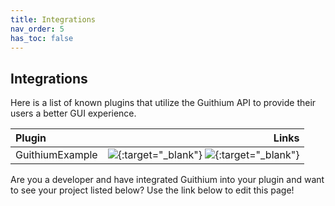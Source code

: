 ```yaml
---
title: Integrations
nav_order: 5
has_toc: false
---
```


## Integrations

Here is a list of known plugins that utilize the Guithium API to provide their users a better GUI experience.

| Plugin          |                                                                                                                                                       Links |
|:----------------|------------------------------------------------------------------------------------------------------------------------------------------------------------:|
| GuithiumExample | [![][Modrinth]](https://modrinth.com/plugin/GuithiumExample){:target="_blank"} [![][GitHub]](https://github.com/pl3x-net/GuithiumExample){:target="_blank"} |

Are you a developer and have integrated Guithium into your plugin and want to see your project listed below? Use the link below to edit this page!


[Discord]: /guithium/assets/images/discord.png
[GitHub]: /guithium/assets/images/github.png
[Modrinth]: /guithium/assets/images/modrinth.png
